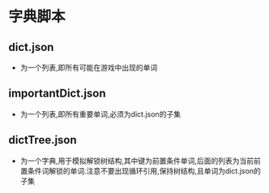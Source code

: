 # 字典脚本

## dict.json

- 为一个列表,即所有可能在游戏中出现的单词

## importantDict.json

- 为一个列表,即所有重要单词,必须为dict.json的子集

## dictTree.json

- 为一个字典,用于模拟解锁树结构,其中键为前置条件单词,后面的列表为当前前置条件词解锁的单词.注意不要出现循环引用,保持树结构,且单词为dict.json的子集